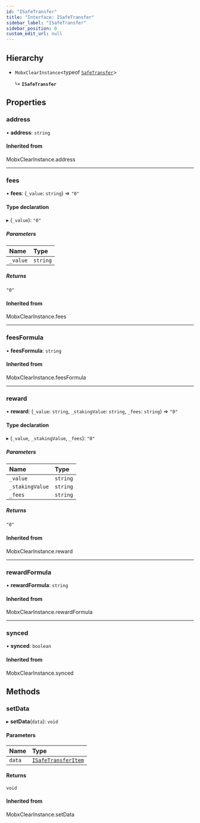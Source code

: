 ```yaml
---
id: "ISafeTransfer"
title: "Interface: ISafeTransfer"
sidebar_label: "ISafeTransfer"
sidebar_position: 0
custom_edit_url: null
---
```


## Hierarchy

- `MobxClearInstance`<typeof [`SafeTransfer`](../modules.md#safetransfer)\>

  ↳ **`ISafeTransfer`**

## Properties

### address

• **address**: `string`

#### Inherited from

MobxClearInstance.address

___

### fees

• **fees**: (`_value`: `string`) => ``"0"``

#### Type declaration

▸ (`_value`): ``"0"``

##### Parameters

| Name | Type |
| :------ | :------ |
| `_value` | `string` |

##### Returns

``"0"``

#### Inherited from

MobxClearInstance.fees

___

### feesFormula

• **feesFormula**: `string`

#### Inherited from

MobxClearInstance.feesFormula

___

### reward

• **reward**: (`_value`: `string`, `_stakingValue`: `string`, `_fees`: `string`) => ``"0"``

#### Type declaration

▸ (`_value`, `_stakingValue`, `_fees`): ``"0"``

##### Parameters

| Name | Type |
| :------ | :------ |
| `_value` | `string` |
| `_stakingValue` | `string` |
| `_fees` | `string` |

##### Returns

``"0"``

#### Inherited from

MobxClearInstance.reward

___

### rewardFormula

• **rewardFormula**: `string`

#### Inherited from

MobxClearInstance.rewardFormula

___

### synced

• **synced**: `boolean`

#### Inherited from

MobxClearInstance.synced

## Methods

### setData

▸ **setData**(`data`): `void`

#### Parameters

| Name | Type |
| :------ | :------ |
| `data` | [`ISafeTransferItem`](ISafeTransferItem.md) |

#### Returns

`void`

#### Inherited from

MobxClearInstance.setData
